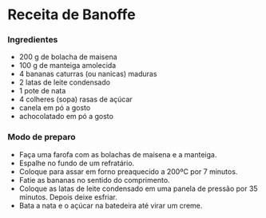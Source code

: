 # **Receita de Banoffe**
### **Ingredientes**
- 200 g de bolacha de maisena
- 100 g de manteiga amolecida
- 4 bananas caturras (ou nanicas) maduras
- 2 latas de leite condensado
- 1 pote de nata
- 4 colheres (sopa) rasas de açúcar
- canela em pó a gosto
- achocolatado em pó a gosto

### **Modo de preparo**
- Faça uma farofa com as bolachas de maisena e a manteiga.
- Espalhe no fundo de um refratário.
- Coloque para assar em forno preaquecido a 200ºC por 7 minutos.
- Fatie as bananas no sentido do comprimento.
- Coloque as latas de leite condensado em uma panela de pressão por 35 minutos. Depois deixe esfriar.
- Bata a nata e o açúcar na batedeira até virar um creme.

